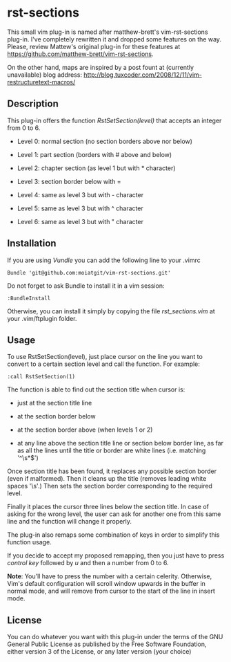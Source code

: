 rst-sections
============

This small vim plug-in is named after matthew-brett's vim-rst-sections
plug-in. I've completely rewritten it and dropped some features on the
way. Please, review Mattew's original plug-in for these features at
https://github.com/matthew-brett/vim-rst-sections.

On the other hand, maps are inspired by a post fount at (currently
unavailable) blog address:
http://blog.tuxcoder.com/2008/12/11/vim-restructuretext-macros/

Description
-----------

This plug-in offers the function *RstSetSection(level)* that accepts
an integer from 0 to 6.

* Level 0: normal section (no section borders above nor below)

* Level 1: part section (borders with # above and below)

* Level 2: chapter section (as level 1 but with * character)

* Level 3: section border below with =

* Level 4: same as level 3 but with - character

* Level 5: same as level 3 but with ^ character

* Level 6: same as level 3 but with " character

Installation
------------

If you are using *Vundle* you can add the following line to your
.vimrc

    Bundle 'git@github.com:moiatgit/vim-rst-sections.git'

Do not forget to ask Bundle to install it in a vim session:

    :BundleInstall

Otherwise, you can install it simply by copying the file
*rst_sections.vim* at your .vim/ftplugin folder.


Usage
-----

To use RstSetSection(level), just place cursor on the line you want to
convert to a certain section level and call the function. For example:

    :call RstSetSection(1)

The function is able to find out the section title when cursor is:

* just at the section title line

* at the section border below

* at the section border above (when levels 1 or 2)

* at any line above the section title line or section below border
  line, as far as all the lines until the title or border are white
  lines (i.e. matching '^\s\*$')

Once section title has been found, it replaces any possible section
border (even if malformed). Then it cleans up the title (removes
leading white spaces '\s'.) Then sets the section border corresponding
to the required level.

Finally it places the cursor three lines below the section title. In
case of asking for the wrong level, the user can ask for another one
from this same line and the function will change it properly.

The plug-in also remaps some combination of keys in order to simplify
this function usage.

If you decide to accept my proposed remapping, then you just have to
press *control key* followed by *u* and then a number from 0 to 6.

**Note**: You'll have to press the number with a certain celerity.
Otherwise, Vim's default configuration will scroll window upwards in
the buffer in normal mode, and will remove from cursor to the start of
the line in insert mode.

License
-------

You can do whatever you want with this plug-in
under the terms of the GNU General Public License
as published by the Free Software Foundation,
either version 3 of the License, or any later version (your choice)
